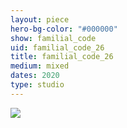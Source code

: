 ```yaml
---
layout: piece
hero-bg-color: "#000000"
show: familial_code
uid: familial_code_26
title: familial_code_26
medium: mixed
dates: 2020
type: studio
---
```


<img src="{{site.baseurl}}img/{{page.type}}/{{page.show}}/{{page.uid}}.jpg" class="piece-photo"/>

